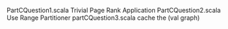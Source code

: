 PartCQuestion1.scala Trivial Page Rank Application
PartCQuestion2.scala Use Range Partitioner
partCQuestion3.scala cache the (val graph)
